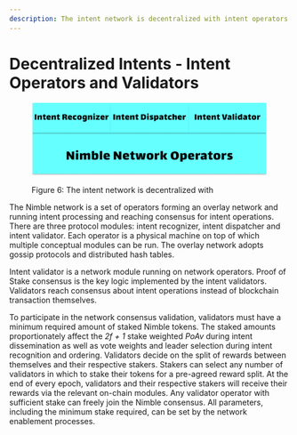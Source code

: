 ```yaml
---
description: The intent network is decentralized with intent operators and validators.
---
```


# Decentralized Intents - Intent Operators and Validators

<figure><img src="../.gitbook/assets/network-operators.png" alt=""><figcaption><p>Figure 6: The intent network is decentralized with </p></figcaption></figure>

The Nimble network is a set of operators forming an overlay network and running intent processing and reaching consensus for intent operations. There are three protocol modules: intent recognizer, intent dispatcher and intent validator. Each operator is a physical machine on top of which multiple conceptual modules can be run. The overlay network adopts gossip protocols and distributed hash tables.

Intent validator is a network module running on network operators. Proof of Stake consensus is the key logic implemented by the intent validators. Validators reach consensus about intent operations instead of blockchain transaction themselves.&#x20;

To participate in the network consensus validation, validators must have a minimum required amount of staked Nimble tokens. The staked amounts proportionately affect the _2f + 1_ stake weighted _PoAv_ during intent dissemination as well as vote weights and leader selection during intent recognition and ordering. Validators decide on the split of rewards between themselves and their respective stakers. Stakers can select any number of validators in which to stake their tokens for a pre-agreed reward split. At the end of every epoch, validators and their respective stakers will receive their rewards via the relevant on-chain modules. Any validator operator with sufficient stake can freely join the Nimble consensus. All parameters, including the minimum stake required, can be set by the network enablement processes.
